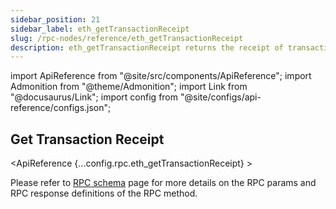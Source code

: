 ```yaml
---
sidebar_position: 21
sidebar_label: eth_getTransactionReceipt
slug: /rpc-nodes/reference/eth_getTransactionReceipt
description: eth_getTransactionReceipt returns the receipt of transactions given the transaction hash. Includes details like status, gas used, and logs.
---
```


import ApiReference from "@site/src/components/ApiReference";
import Admonition from "@theme/Admonition";
import Link from "@docusaurus/Link";
import config from "@site/configs/api-reference/configs.json";

<head>
    <title>eth_getTransactionReceipt RPC Method - Moralis Documentation</title>
</head>

## Get Transaction Receipt

<ApiReference {...config.rpc.eth_getTransactionReceipt} >
<Admonition type="info" title="Note">

<p>
Please refer to <a href="/rpc-nodes/reference/evm-rpc-schema">RPC schema</a> page for more details on the RPC params and RPC response definitions of the RPC method. 
</p>
</Admonition>
</ApiReference>
